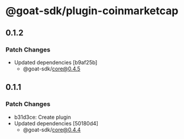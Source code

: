 # @goat-sdk/plugin-coinmarketcap

## 0.1.2

### Patch Changes

- Updated dependencies [b9af25b]
  - @goat-sdk/core@0.4.5

## 0.1.1

### Patch Changes

- b31d3ce: Create plugin
- Updated dependencies [50180d4]
  - @goat-sdk/core@0.4.4
